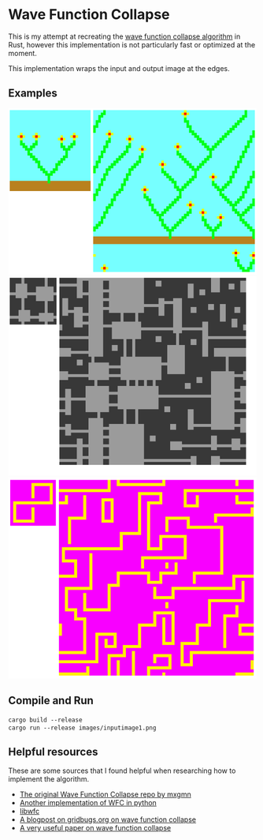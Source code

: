 # Wave Function Collapse 

This is my attempt at recreating the 
[wave function collapse algorithm](https://github.com/mxgmn/WaveFunctionCollapse)
in Rust, however this implementation is not particularly fast or optimized at
the moment.

This implementation wraps the input and output image at the edges.

## Examples
![screenshot1](screenshots/screenshot1.png)
![screenshot2](screenshots/screenshot2.png)
![screenshot3](screenshots/screenshot3.png)

## Compile and Run
```
cargo build --release
cargo run --release images/inputimage1.png
```

## Helpful resources

These are some sources that I found helpful when researching how to implement
the algorithm.

 - [The original Wave Function Collapse repo by mxgmn](https://github.com/mxgmn/WaveFunctionCollapse)
 - [Another implementation of WFC in python](https://github.com/avihuxp/WaveFunctionCollapse)
 - [libwfc](https://github.com/vplesko/libwfc)
 - [A blogpost on gridbugs.org on wave function collapse](https://www.gridbugs.org/wave-function-collapse/)
 - [A very useful paper on wave function collapse](https://adamsmith.as/papers/wfc_is_constraint_solving_in_the_wild.pdf)
